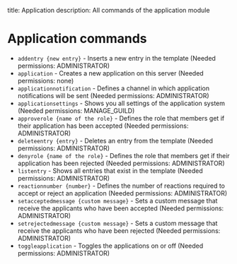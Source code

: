 title: Application 
description: All commands of the application module

# Application commands

* `addentry {new entry}` - Inserts a new entry in the template (Needed permissions: ADMINISTRATOR)
* `application` - Creates a new application on this server (Needed permissions: none)
* `applicationnotification` - Defines a channel in which application notifications will be sent (Needed permissions: ADMINISTRATOR)
* `applicationsettings` - Shows you all settings of the application system (Needed permissions: MANAGE_GUILD)
* `approverole {name of the role}` - Defines the role that members get if their application has been accepted (Needed permissions: ADMINISTRATOR)
* `deleteentry {entry}` - Deletes an entry from the template (Needed permissions: ADMINISTRATOR)
* `denyrole {name of the role}` - Defines the role that members get if their application has been rejected (Needed permissions: ADMINISTRATOR)
* `listentry` - Shows all entries that exist in the template (Needed permissions: ADMINISTRATOR)
* `reactionnumber {number}` - Defines the number of reactions required to accept or reject an application (Needed permissions: ADMINISTRATOR)
* `setacceptedmessage {custom message}` - Sets a custom message that receive the applicants who have been accepted (Needed permissions: ADMINISTRATOR)
* `setrejectedmessage {custom message}` - Sets a custom message that receive the applicants who have been rejected (Needed permissions: ADMINISTRATOR)
* `toggleapplication` - Toggles the applications on or off (Needed permissions: ADMINISTRATOR)